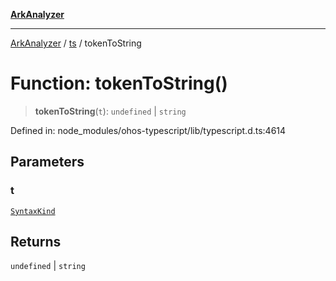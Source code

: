 [**ArkAnalyzer**](../../../../README.md)

***

[ArkAnalyzer](../../../../globals.md) / [ts](../README.md) / tokenToString

# Function: tokenToString()

> **tokenToString**(`t`): `undefined` \| `string`

Defined in: node\_modules/ohos-typescript/lib/typescript.d.ts:4614

## Parameters

### t

[`SyntaxKind`](../enumerations/SyntaxKind.md)

## Returns

`undefined` \| `string`
